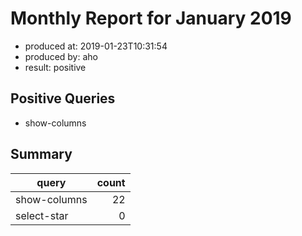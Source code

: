 # Monthly Report for January 2019

- produced at: 2019-01-23T10:31:54
- produced by: aho
- result: positive

## Positive Queries
- show-columns

## Summary
| query        | count |
|--------------|------:|
| show-columns |    22 |
| select-star  |     0 |
